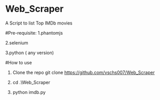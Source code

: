 # Web_Scraper
A Script to list Top IMDb movies

#Pre-requisite:
1.phantomjs

2.selenium

3.python ( any version)


#How to use

1. Clone the repo git clone https://github.com/vschs007/Web_Scraper

2. cd .\Web_Scraper

3. python imdb.py
